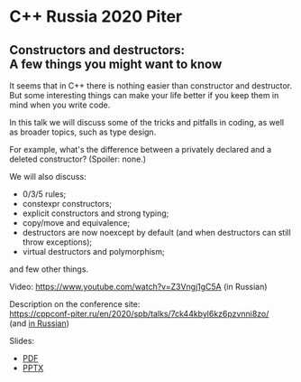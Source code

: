 # C++ Russia 2020 Piter

## Constructors and destructors:<br>A few things you might want to know

It seems that in C++ there is nothing easier than constructor and destructor. But some interesting things can make your life better if you keep them in mind when you write code.

In this talk we will discuss some of the tricks and pitfalls in coding, as well as broader topics, such as type design.

For example, what's the difference between a privately declared and a deleted constructor? (Spoiler: none.)

We will also discuss:

* 0/3/5 rules;
* constexpr constructors;
* explicit constructors and strong typing;
* copy/move and equivalence;
* destructors are now noexcept by default (and when destructors can still throw exceptions);
* virtual destructors and polymorphism;

and few other things.

Video: [https://www.youtube.com/<wbr>watch?v=Z3Vngj1gC5A](https://www.youtube.com/watch?v=Z3Vngj1gC5A) (in Russian)

Description on the conference site:  
[https://cppconf-piter.ru/<wbr>en/<wbr>2020/<wbr>spb/<wbr>talks/<wbr>7ck44kbyl6kz6pzvnni8zo/](https://cppconf-piter.ru/en/2020/spb/talks/7ck44kbyl6kz6pzvnni8zo/)  
(and [in Russian](https://cppconf-piter.ru/2020/spb/talks/7ck44kbyl6kz6pzvnni8zo/))

Slides:
* [PDF](Constructors%20and%20destructors-A%20few%20things%20you%20might%20want%20to%20know.pdf)
* [PPTX](Constructors%20and%20destructors-A%20few%20things%20you%20might%20want%20to%20know.pptx)
